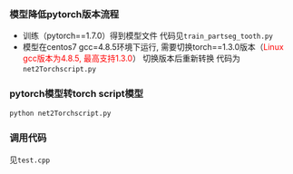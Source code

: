 ### 模型降低pytorch版本流程
- 训练（pytorch==1.7.0）得到模型文件 代码见`train_partseg_tooth.py`
- 模型在centos7 gcc=4.8.5环境下运行, 需要切换torch==1.3.0版本（<font color="red">Linux gcc版本为4.8.5, 最高支持1.3.0</font>） 
切换版本后重新转换 代码为`net2Torchscript.py`

### pytorch模型转torch script模型
```bash
python net2Torchscript.py
```

### 调用代码
见`test.cpp`